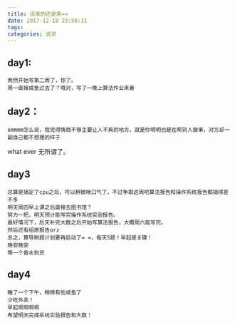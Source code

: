 ```yaml
---
title: 该来的还是来==
date: 2017-12-18 23:50:11
tags:
categories: 说说
---
```


## day1:  
	竟然开始写第二周了，惊了。
	周一直接咸鱼过去了？哦对，写了一晚上算法作业来着
	
## day2：
	emmmm怎么说，我觉得情商不够主要让人不爽的地方，就是你明明也是在帮别人做事，对方却一副自己都不想理的样子
what ever 无所谓了。

## day3
	总算是搞定了cpu之后，可以稍微喘口气了，不过争取这周吧算法报告和操作系统报告都搞得差不多
	明天周四早上课之后直接去图书馆？
	努力一把，明天预计能写完操作系统实验报告。
	最好情况下，后天补完大数之后开始写算法报告，大概周六能写完。
	然后还有组原报告orz  
	总之，算导刷题计划要再启动了= =，每天5题！早起是关键！
	晚安晚安
	等一个香水到货
	
## day4 
	睡了一个下午，稍微有些咸鱼了  
	少吃外卖！   
	早起啊啊啊啊  
	希望明天完成系统实验报告和大数！